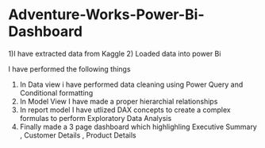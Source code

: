 # Adventure-Works-Power-Bi-Dashboard

1)I have extracted data from Kaggle
2) Loaded data into power Bi

I have performed the following things
1) In Data view i have performed data cleaning using Power Query and Conditional formatting
2) In Model View I have made a proper hierarchial relationships 
3) In report model I have utlized DAX concepts to create a complex formulas to perform Exploratory Data Analysis
4) Finally made a 3 page dashboard which highlighling Executive Summary , Customer Details , Product Details
